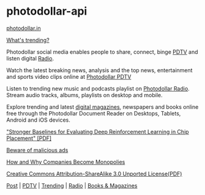 # photodollar-api

[photodollar.in](https://photodollar.in)

[What's trending?](https://photodollar.in/trending)

Photodollar social media enables people to share, connect, binge [PDTV](https://photodollar.in/pdtv) and listen digital [Radio](https://photodollar.in/radio).

Watch the latest breaking news, analysis and the top news, entertainment and sports video clips online at [Photodollar PDTV](https://photodollar.in/responses/626a38e009845e278b0b80fc)

Listen to trending new music and podcasts playlist on [Photodollar Radio](https://photodollar.in/requests/6258e8b11a07f726e3006680). Stream audio tracks, albums, playlists on desktop and mobile.

Explore trending and latest [digital magazines](https://photodollar.in/requests/62686b95f661ab2c56af19eb), newspapers and books online free through the Photodollar Document Reader on Desktops, Tablets, Android and iOS devices.

["Stronger Baselines for Evaluating Deep Reinforcement Learning in Chip Placement" [PDF]](https://photodollar.in/requests/6271576f09845e278b0b828f)

[Beware of malicious ads](https://www.cnbc.com/2022/03/24/google-employees-bombard-execs-about-pay-at-recent-all-hands-meeting.html)

[How and Why Companies Become Monopolies](https://photodollar.in/requests/627d706609845e278b0b853a)

[Creative Commons Attribution-ShareAlike 3.0 Unported License(PDF)](https://photodollar.in/requests/6274e5bd09845e278b0b830b)

[Post](https://photodollar.in)  |  [PDTV](https://photodollar.in/pdtv)  |  [Trending](https://photodollar.in/trending) | [Radio](https://photodollar.in/radio)  |  [Books & Magazines](https://photodollar.in/magazines)
